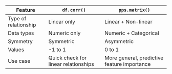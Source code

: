 | Feature              | `df.corr()`                          | `pps.matrix()`                              |
| -------------------- | ------------------------------------ | ------------------------------------------- |
| Type of relationship | Linear only                          | Linear + Non-linear                         |
| Data types           | Numeric only                         | Numeric + Categorical                       |
| Symmetry             | Symmetric                            | Asymmetric                                  |
| Values               | -1 to 1                              | 0 to 1                                      |
| Use case             | Quick check for linear relationships | More general, predictive feature importance |

